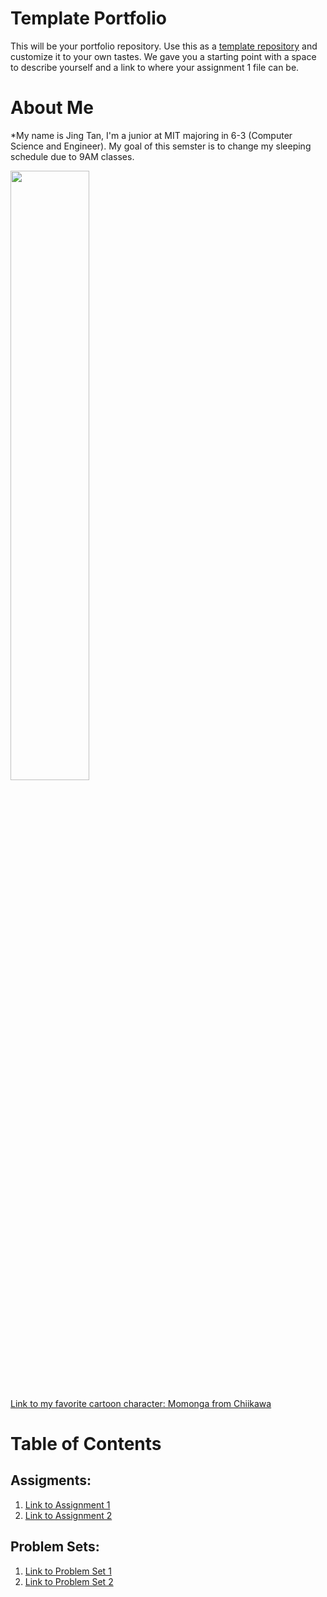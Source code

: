# Template Portfolio
This will be your portfolio repository. Use this as a [template repository](https://docs.github.com/en/repositories/creating-and-managing-repositories/creating-a-template-repository) and customize it to your own tastes. We gave you a starting point with a space to describe yourself and a link to where your assignment 1 file can be.

# About Me
*My name is Jing Tan, I'm a junior at MIT majoring in 6-3 (Computer Science and Engineer). My goal of this semster is to change my sleeping schedule due to 9AM classes.

<img src="https://static.wikia.nocookie.net/chiikawa/images/a/a0/Momonga.png/revision/latest?cb=20240921205329" width="50%">

[Link to my favorite cartoon character: Momonga from Chiikawa](https://chiikawa.fandom.com/wiki/Momonga)
# Table of Contents
## Assigments:
1. [Link to Assignment 1](assignments/assignment1.md)
2. [Link to Assignment 2](assignments/assignment2.md)


## Problem Sets:
1. [Link to Problem Set 1](problem_set/problemset1.md)
2. [Link to Problem Set 2](problem_set/problemset2.md)
